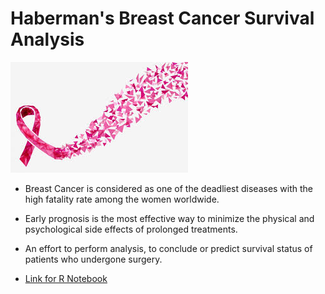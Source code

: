
# Haberman's Breast Cancer Survival Analysis

![Brest Cancer](https://raw.githubusercontent.com/KavitaPK/DataAnalysisWithR/master/images/breast_cancer.jpg "Brest Cancer")

- Breast Cancer  is considered as one of the deadliest diseases with the high fatality rate among the women worldwide.

- Early prognosis is the most effective way to minimize the physical and psychological side effects of prolonged treatments.

- An effort to perform analysis, to conclude or predict survival status of patients who undergone surgery.

- [Link for R Notebook](https://github.com/KavitaPK/DataAnalysisWithR/blob/master/Haberman's%20Breast%20Cancer%20Survival/Breast_Cancer_Survival_EDA.Rmd "Link for R Notebook")
